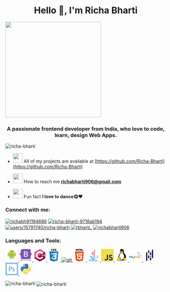 

<h1 align="center">Hello 👋, I'm Richa Bharti</h1>
<img src="https://media.giphy.com/media/3owyp2SViuDIGh8YoM/giphy.gif"  height="300px"  width="300px" align="centre"/>

<h3 align="center">A passionate frontend developer from India, who love to code, learn, design Web Apps.</h3>

<p align="left"> <img src="https://komarev.com/ghpvc/?username=richa-bharti&label=Profile%20views&color=0e75b6&style=flat" alt="richa-bharti" /> </p>

- <img src="https://media.giphy.com/media/iDaCeaKrHhUI1I8e2b/giphy.gif"  height="30px"  width="30px" align="centre"/> All of my projects are available at [https://github.com/Richa-Bharti](https://github.com/Richa-Bharti)

- <img src="https://media.giphy.com/media/GDs9d9ctyvm3KEfyFM/giphy.gif"  height="30px"  width="30px" align="centre"/> How to reach me **richabharti906@gmail.com**

- <img src="https://media.giphy.com/media/VDNDX5BhKKz0YsJkl0/giphy.gif"  height="30px"  width="30px" align="centre"/> Fun fact **I love to dance😋❤**

<h3 align="left">Connect with me:</h3>
<p align="left">
<a href="https://twitter.com/richabh91194686" target="blank"><img align="center" src="https://raw.githubusercontent.com/rahuldkjain/github-profile-readme-generator/master/src/images/icons/Social/twitter.svg" alt="richabh91194686" height="30" width="40" /></a>
<a href="https://linkedin.com/in/richa-bharti-9718ab194" target="blank"><img align="center" src="https://raw.githubusercontent.com/rahuldkjain/github-profile-readme-generator/master/src/images/icons/Social/linked-in-alt.svg" alt="richa-bharti-9718ab194" height="30" width="40" /></a>
<a href="https://stackoverflow.com/users/users/15791740/richa-bharti" target="blank"><img align="center" src="https://raw.githubusercontent.com/rahuldkjain/github-profile-readme-generator/master/src/images/icons/Social/stack-overflow.svg" alt="users/15791740/richa-bharti" height="30" width="40" /></a>
<a href="https://instagram.com/rbharti_" target="blank"><img align="center" src="https://raw.githubusercontent.com/rahuldkjain/github-profile-readme-generator/master/src/images/icons/Social/instagram.svg" alt="rbharti_" height="30" width="40" /></a>
<a href="https://www.hackerrank.com/richabharti906" target="blank"><img align="center" src="https://raw.githubusercontent.com/rahuldkjain/github-profile-readme-generator/master/src/images/icons/Social/hackerrank.svg" alt="richabharti906" height="30" width="40" /></a>
</p>

<h3 align="left">Languages and Tools:</h3>
<p align="left"> <a href="https://developer.android.com" target="_blank" rel="noreferrer"> <img src="https://raw.githubusercontent.com/devicons/devicon/master/icons/android/android-original-wordmark.svg" alt="android" width="40" height="40"/> </a> <a href="https://getbootstrap.com" target="_blank" rel="noreferrer"> <img src="https://raw.githubusercontent.com/devicons/devicon/master/icons/bootstrap/bootstrap-plain-wordmark.svg" alt="bootstrap" width="40" height="40"/> </a> <a href="https://www.w3schools.com/cpp/" target="_blank" rel="noreferrer"> <img src="https://raw.githubusercontent.com/devicons/devicon/master/icons/cplusplus/cplusplus-original.svg" alt="cplusplus" width="40" height="40"/> </a> <a href="https://www.w3schools.com/css/" target="_blank" rel="noreferrer"> <img src="https://raw.githubusercontent.com/devicons/devicon/master/icons/css3/css3-original-wordmark.svg" alt="css3" width="40" height="40"/> </a> <a href="https://git-scm.com/" target="_blank" rel="noreferrer"> <img src="https://www.vectorlogo.zone/logos/git-scm/git-scm-icon.svg" alt="git" width="40" height="40"/> </a> <a href="https://www.w3.org/html/" target="_blank" rel="noreferrer"> <img src="https://raw.githubusercontent.com/devicons/devicon/master/icons/html5/html5-original-wordmark.svg" alt="html5" width="40" height="40"/> </a> <a href="https://www.java.com" target="_blank" rel="noreferrer"> <img src="https://raw.githubusercontent.com/devicons/devicon/master/icons/java/java-original.svg" alt="java" width="40" height="40"/> </a> <a href="https://developer.mozilla.org/en-US/docs/Web/JavaScript" target="_blank" rel="noreferrer"> <img src="https://raw.githubusercontent.com/devicons/devicon/master/icons/javascript/javascript-original.svg" alt="javascript" width="40" height="40"/> </a> <a href="https://www.linux.org/" target="_blank" rel="noreferrer"> <img src="https://raw.githubusercontent.com/devicons/devicon/master/icons/linux/linux-original.svg" alt="linux" width="40" height="40"/> </a> <a href="https://www.mysql.com/" target="_blank" rel="noreferrer"> <img src="https://raw.githubusercontent.com/devicons/devicon/master/icons/mysql/mysql-original-wordmark.svg" alt="mysql" width="40" height="40"/> </a> <a href="https://pandas.pydata.org/" target="_blank" rel="noreferrer"> <img src="https://raw.githubusercontent.com/devicons/devicon/2ae2a900d2f041da66e950e4d48052658d850630/icons/pandas/pandas-original.svg" alt="pandas" width="40" height="40"/> </a> <a href="https://www.photoshop.com/en" target="_blank" rel="noreferrer"> <img src="https://raw.githubusercontent.com/devicons/devicon/master/icons/photoshop/photoshop-line.svg" alt="photoshop" width="40" height="40"/> </a> <a href="https://www.python.org" target="_blank" rel="noreferrer"> <img src="https://raw.githubusercontent.com/devicons/devicon/master/icons/python/python-original.svg" alt="python" width="40" height="40"/> </a> </p>

<p><img align="left" src="https://github-readme-stats.vercel.app/api/top-langs?username=richa-bharti&show_icons=true&locale=en&layout=compact" alt="richa-bharti" /></p>

<p>&nbsp;<img align="center" src="https://github-readme-stats.vercel.app/api?username=richa-bharti&show_icons=true&locale=en" alt="richa-bharti" /  ></p>
